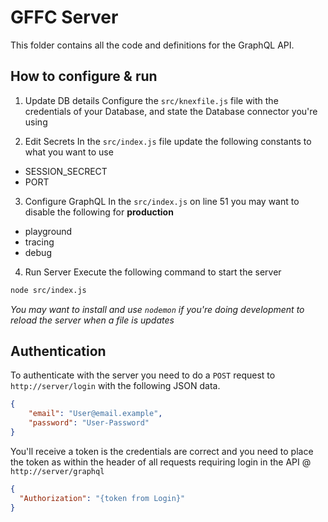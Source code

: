 # GFFC Server

This folder contains all the code and definitions for the GraphQL API.

## How to configure & run

1. Update DB details
Configure the `src/knexfile.js` file with the credentials of your Database, and state the Database connector you're using

2. Edit Secrets
In the `src/index.js` file update the following constants to what you want to use

- SESSION_SECRECT
- PORT

3. Configure GraphQL
In the `src/index.js` on line 51 you may want to disable the following for **production**

- playground
- tracing
- debug

4. Run Server
Execute the following command to start the server

```bash
node src/index.js
```

*You may want to install and use `nodemon` if you're doing development  to reload the server when a file is updates*


## Authentication

To authenticate with the server you need to do a `POST` request to `http://server/login` with the following JSON data.
```json
{
	"email": "User@email.example",
	"password": "User-Password"
}
```

You'll receive a token is the credentials are correct and you need to place the token as within the header of all requests requiring login in the API @ `http://server/graphql`
```JSON
{
  "Authorization": "{token from Login}"
}
```
